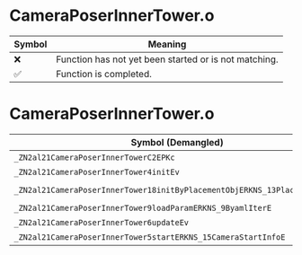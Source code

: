 # CameraPoserInnerTower.o
| Symbol | Meaning 
| ------------- | ------------- 
| :x: | Function has not yet been started or is not matching. 
| :white_check_mark: | Function is completed. 


# CameraPoserInnerTower.o
| Symbol (Demangled) | Symbol (Mangled) | Decompiled? |
| ------------- |  ------------- | ------------- |
| `_ZN2al21CameraPoserInnerTowerC2EPKc` | `al::CameraPoserInnerTower::CameraPoserInnerTower(char const*)` | :white_check_mark: |
| `_ZN2al21CameraPoserInnerTower4initEv` | `al::CameraPoserInnerTower::init(void)` | :white_check_mark: |
| `_ZN2al21CameraPoserInnerTower18initByPlacementObjERKNS_13PlacementInfoE` | `al::CameraPoserInnerTower::initByPlacementObj(al::PlacementInfo const&)` | :white_check_mark: |
| `_ZN2al21CameraPoserInnerTower9loadParamERKNS_9ByamlIterE` | `al::CameraPoserInnerTower::loadParam(al::ByamlIter const&)` | :white_check_mark: |
| `_ZN2al21CameraPoserInnerTower6updateEv` | `al::CameraPoserInnerTower::update(void)` | :white_check_mark: |
| `_ZN2al21CameraPoserInnerTower5startERKNS_15CameraStartInfoE` | `al::CameraPoserInnerTower::start(al::CameraStartInfo const&)` | :white_check_mark: |
